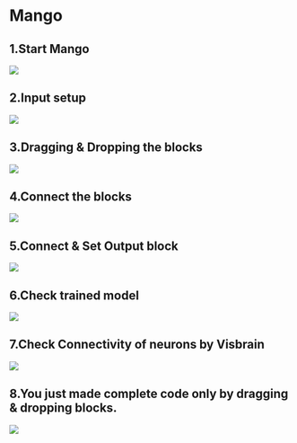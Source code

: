 # Mango

## 1.Start Mango
![](https://github.com/jerry4897/Mango/blob/master/gifs/1_init.gif)

## 2.Input setup
![](https://github.com/jerry4897/Mango/blob/master/gifs/2_set_input.gif)

## 3.Dragging & Dropping the blocks
![](https://github.com/jerry4897/Mango/blob/master/gifs/3_drag%26drop.gif)

## 4.Connect the blocks
![](https://github.com/jerry4897/Mango/blob/master/gifs/4_connect.gif)

## 5.Connect & Set Output block
![](https://github.com/jerry4897/Mango/blob/master/gifs/5_connect_output.gif)

## 6.Check trained model
![](https://github.com/jerry4897/Mango/blob/master/gifs/6_output_model.gif)

## 7.Check Connectivity of neurons by Visbrain
![](https://github.com/jerry4897/Mango/blob/master/gifs/7_visbrain.gif)

## 8.You just made complete code only by dragging & dropping blocks.
![](https://github.com/jerry4897/Mango/blob/master/gifs/8_auto_code.gif)
